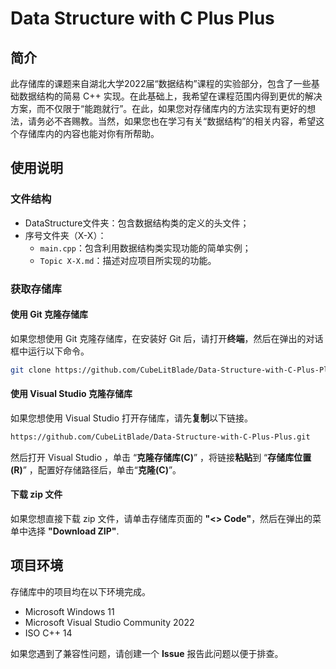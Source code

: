 # Data Structure with C Plus Plus

## 简介
此存储库的课题来自湖北大学2022届“数据结构”课程的实验部分，包含了一些基础数据结构的简易 C++ 实现。在此基础上，我希望在课程范围内得到更优的解决方案，而不仅限于“能跑就行”。在此，如果您对存储库内的方法实现有更好的想法，请务必不吝赐教。当然，如果您也在学习有关“数据结构”的相关内容，希望这个存储库内的内容也能对你有所帮助。

## 使用说明
### 文件结构
- DataStructure文件夹：包含数据结构类的定义的头文件；
- 序号文件夹（X-X）：
  - `main.cpp`：包含利用数据结构类实现功能的简单实例；
  - `Topic X-X.md`：描述对应项目所实现的功能。

### 获取存储库
#### 使用 Git 克隆存储库
如果您想使用 Git 克隆存储库，在安装好 Git 后，请打开**终端**，然后在弹出的对话框中运行以下命令。
```bash
git clone https://github.com/CubeLitBlade/Data-Structure-with-C-Plus-Plus.git
```
#### 使用 Visual Studio 克隆存储库
如果您想使用 Visual Studio 打开存储库，请先**复制**以下链接。
```bash
https://github.com/CubeLitBlade/Data-Structure-with-C-Plus-Plus.git
```
然后打开 Visual Studio ，单击 “**克隆存储库(C)**” ，将链接**粘贴**到 “**存储库位置(R)**” ，配置好存储路径后，单击“**克隆(C)**”。

#### 下载 zip 文件
如果您想直接下载 zip 文件，请单击存储库页面的 **"<> Code"**，然后在弹出的菜单中选择 **"Download ZIP"**. 

## 项目环境
存储库中的项目均在以下环境完成。
- Microsoft Windows 11
- Microsoft Visual Studio Community 2022
- ISO C++ 14

如果您遇到了兼容性问题，请创建一个 **Issue** 报告此问题以便于排查。
